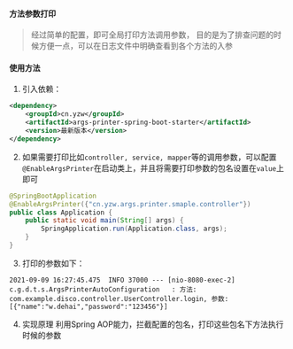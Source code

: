 #### 方法参数打印
> 经过简单的配置，即可全局打印方法调用参数，
> 目的是为了排查问题的时候方便一点，可以在日志文件中明确查看到各个方法的入参
#### 使用方法
1. 引入依赖：
```xml
<dependency>
    <groupId>cn.yzw</groupId>
    <artifactId>args-printer-spring-boot-starter</artifactId>
    <version>最新版本</version>
</dependency>
```
2. 如果需要打印比如`controller, service, mapper`等的调用参数，可以配置`@EnableArgsPrinter`在启动类上，并且将需要打印参数的包名设置在`value`上即可
```java
@SpringBootApplication
@EnableArgsPrinter({"cn.yzw.args.printer.smaple.controller"})
public class Application {
    public static void main(String[] args) {
        SpringApplication.run(Application.class, args);
    }
}

```
3. 打印的参数如下：
```
2021-09-09 16:27:45.475  INFO 37000 --- [nio-8080-exec-2] c.g.d.t.s.ArgsPrinterAutoConfiguration   : 方法: com.example.disco.controller.UserController.login, 参数: [{"name":"w.dehai","password":"123456"}]
```

4. 实现原理
利用Spring AOP能力，拦截配置的包名，打印这些包名下方法执行时候的参数